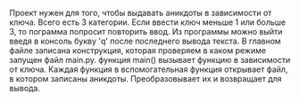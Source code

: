 Проект нужен для того, чтобы выдавать аникдоты в зависимости от ключа.
Всего есть 3 категории.
Если ввести ключ меньше 1 или больше 3, то пограмма попросит повторить ввод.
Из программы можно выйти введя в консоль букву 'q' после последнего вывода текста.
В главном файле записана конструкция, которая проверяем в каком режиме запущен файл main.py.
функция main() вызывает функцию в зависимости от ключа.
Каждая функция в вспомогательная функция открывает файл, в котором записаны аникдоты.
Преобразовывает их и возвращает для вывода.